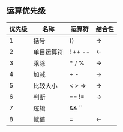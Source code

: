 ## 运算优先级

| 优先级 | 名称     | 运算符 | 结合性 |
| ------ | ---------- | ------- | ------ |
| 1      | 括号     | ()      | ->     |
| 2      | 单目运算符 | ! ++ -- | <-     |
| 3      | 乘除     | * / %   | ->     |
| 4      | 加减     | + -     | ->     |
| 5      | 比较大小 | < > =>  | ->     |
| 6      | 判断     | == !=   | ->     |
| 7      | 逻辑     | && ``||``   | ->     |
| 8      | 赋值     | =       | <-     |